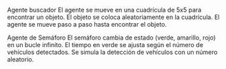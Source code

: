 Agente buscador
El agente se mueve en una cuadrícula de 5x5 para encontrar un objeto.
El objeto se coloca aleatoriamente en la cuadrícula.
El agente se mueve paso a paso hasta encontrar el objeto.

Agente de Semáforo
El semáforo cambia de estado (verde, amarillo, rojo) en un bucle infinito.
El tiempo en verde se ajusta según el número de vehículos detectados.
Se simula la detección de vehículos con un número aleatorio.